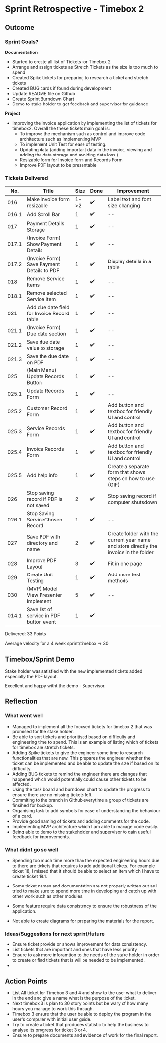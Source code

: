 # Sprint Retrospective - Timebox 2

## Outcome

### Sprint Goals?
**Documentation**
* Started to create all list of Tickets for Timebox 2
* Arrange and assign tickets as Stretch Tickets as the size is too much to spend
* Created Spike tickets for preparing to research a ticket and stretch tickets
* Created BUG cards if found during development
* Update README file on Github
* Create Sprint Burndown Chart
* Demo to stake holder to get feedback and supervisor for guidance

**Project**
* Improving the invoice application by implementing the list of tickets for timebox2. Overall the these tickets main goal is:
    *  To improve the mechanism such as control and improve code architecture such as implementing MVP
    *  To implement Unit Test for ease of testing.
    *   Updating data (adding important data in the invoice, viewing and adding the data storage and avoiding data loss.)  
    *   Resizable form for Invoice form and Records Form
    *   Improve PDF layout to be presentable 


### Tickets Delivered


|  No.   | Title      | Size | Done | Improvement|
|-----|-----------|---|--- |---|
| 016 | Make invoice form resizable  | 1->2 | ✔️| Label text and font size changing
| 016.1 | Add Scroll Bar | 1 | ✔️| --
 017 | Payment Details Storage | 1 |✔️| --
| 017.1 | (Invoice Form) Show Payment Details | 1 |✔️| --
| 017.2 | (Invoice Form) Save Payment Details to PDF | 1 |✔️| Display details in a table
| 018 | Remove Service Items | 1 | ✔️| --
| 018.1 | Remove selected Service Item | 1 | ✔️| -- 
| 021 | Add due date field for Invoice Record table  | 1 |✔️| --
| 021.1 | (Invoice Form) Due date section  | 1 |✔️| --
| 021.2 | Save due date value to storage | 1 |✔️| -- 
| 021.3 | Save the due date on PDF | 1 |✔️| -- 
| 025 | (Main Menu) Update Records Button | 1 |✔️| --
| 025.1 | Update Records Form | 1 |✔️| --
| 025.2 | Customer Record Form | 1 |✔️|  Add button and textbox for friendly UI and control
| 025.3 | Service Records Form | 1 |✔️| Add button and textbox for friendly UI and control
| 025.4 | Invoice Records Form | 1 |✔️| Add button and textbox for friendly UI and control
| 025.5 | Add help info  | 1 |✔️| Create a separate form that shows steps on how to use (GIF)
| 026 | Stop saving record if PDF is not saved | 2 |✔️| Stop saving record if computer shutsdown
| 026.1 | Stop Saving ServiceChosen Record | 1 |✔️| --
| 027 | Save PDF with directory and name | 2 |✔️| Create folder with the current year name and store directly the invoice in the folder
| 028 | Improve PDF Layout | 3 |✔️|Fit in one page
| 029 | Create Unit Testing | 1 |✔️| Add more test methods
| 030 | (MVP) Model View Presenter Implement | 5 |✔️| --
| 014.1  | Save list of service in PDF button event | 1 |✔️|


Delivered: 33 Points

Average velocity for a 4 week sprint/timebox -> 30



## Timebox/Sprint Demo

Stake holder was satisfied with the new implemented tickets added especially the PDF layout.

Excellent and happy witht the demo - Supervisor.

## Reflection

### What went well

* Managed to implement all the focused tickets for timebox 2 that was promised for the stake holder.
* Be able to sort tickets and prioritised based on difficulty and engineering time to spend. This is an example of listing which of tickets for timebox are stretch tickets. 
* Adding Spike tickets to give the engineer some time to research functionalities that are new. This prepares the engineer whether the ticket can be implemented and be able to update the size if based on its difficulty. 
* Adding BUG tickets to remind the engineer there are changes that happened which would potentially could cause other tickets to be affected. 
* Using the task board and burndown chart to update the progress to ensure there are no missing tickets left.
* Commiting to the branch in Github everytime a group of tickets are finsihed for backup. 
* Organising task to add symbols for ease of understanding the behaviour of a card. 
* Provide good naming of tickets and adding comments for the code. 
* Implementing MVP architecture which I am able to manage code easily. 
* Being able to demo to the stakeholder and supervisor to gain useful feedback for improvements.


### What didnt go so well

* Spending too much time more than the expected engineering hours due to there are tickets that requires to add additional tickets. For example ticket 18, I missed that it should be able to select an item which I have to create ticket 18.1.

* Some ticket names and documentation are not properly written out as I tried to make sure to spend more time in developing and catch up with other work such as other modules.

* Some feature require data consistency to ensure the robustness of the application. 

* Not able to create diagrams for preparing the materials for the report.


### Ideas/Suggestions for next sprint/future


* Ensure ticket provide or shows improvement for data consistency. 
* List tickets that are important and ones that have less priority
* Ensure to ask more inforamtion to the needs of the stake holder in order to create or find tickets that is will be needed to be implemented. 
* 


## Action Points

* List All ticket for Timebox 3 and 4 and show to the user what to deliver in the end and give a name what is the purpose of the ticket. 
* Next timebox 3 is plan to 30 story points but be wary of how many hours you manage to work this through.
* Timebox 3 ensure that the user be able to deploy the program in the user's computer with initial user guide.
* Try to create a ticket that produces statistic to help the business to analyse its progress for ticket 3 or 4.
* Ensure to prepare documents and evidence of work for the final report. 
